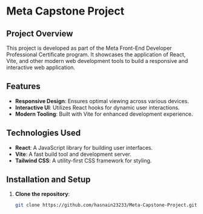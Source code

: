 # Meta Capstone Project

## Project Overview

This project is developed as part of the Meta Front-End Developer Professional Certificate program. It showcases the application of React, Vite, and other modern web development tools to build a responsive and interactive web application.

## Features

- **Responsive Design**: Ensures optimal viewing across various devices.
- **Interactive UI**: Utilizes React hooks for dynamic user interactions.
- **Modern Tooling**: Built with Vite for enhanced development experience.

## Technologies Used

- **React**: A JavaScript library for building user interfaces.
- **Vite**: A fast build tool and development server.
- **Tailwind CSS**: A utility-first CSS framework for styling.

## Installation and Setup

1. **Clone the repository**:
   ```bash
   git clone https://github.com/hasnain23233/Meta-Capstone-Project.git
